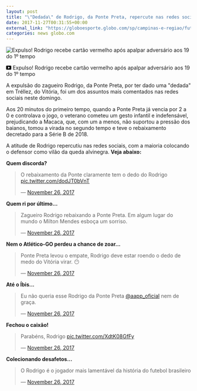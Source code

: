 ```yaml
---
layout: post
title: "\"Dedada\" de Rodrigo, da Ponte Preta, repercute nas redes sociais; veja comentários"
date: 2017-11-27T00:31:55+00:00
external_link: "https://globoesporte.globo.com/sp/campinas-e-regiao/futebol/times/ponte-preta/noticia/dedada-de-rodrigo-da-ponte-preta-repercute-nas-redes-sociais-veja.ghtml"
categories: news globo.com
---
```

 
 
 <meta itemprop="name" content="Expulso! Rodrigo recebe cartão vermelho após apalpar adversário aos 19 do 1º tempo"> <meta itemprop="thumbnailUrl" content="https://s04.video.glbimg.com/x720/6315515.jpg"> <meta itemprop="datePublished" content="2017-11-26T23:49:52.153Z"> <meta itemprop="uploadDate" content="2017-11-26T23:49:52.153Z"> 

 

 
  ![Expulso! Rodrigo recebe cartão vermelho após apalpar adversário aos 19 do 1º tempo](https://s04.video.glbimg.com/x720/6315515.jpg "Expulso! Rodrigo recebe cartão vermelho após apalpar adversário aos 19 do 1º tempo") 
 
 
 

_<svg xmlns="http://www.w3.org/2000/svg" width="14px" height="11px" viewbox="0 0 14 11"><path d="M14,9.16666667 C14,10.175 13.19,11 12.2,11 L1.8,11 C0.81,11 0,10.175 0,9.16666667 L0,1.83333333 C0,0.825 0.81,0 1.8,0 L12.2,0 C13.19,0 14,0.825 14,1.83333333 L14,9.16666667 Z M10.6,5.5 L5.2,2.5025 L5.2,8.48833333 L10.6,5.5 L10.6,5.5 Z" id="Shape"></path></svg>_ Expulso! Rodrigo recebe cartão vermelho após apalpar adversário aos 19 do 1º tempo

 
 
 
 
 

 
 
 
 

A expulsão do zagueiro Rodrigo, da Ponte Preta, por ter dado uma "dedada" em Tréllez, do Vitória, foi um dos assuntos mais comentados nas redes sociais neste domingo.

 
 
 

Aos 20 minutos do primeiro tempo, quando a Ponte Preta já vencia por 2 a 0 e controlava o jogo, o veterano cometeu um gesto infantil e indefensável, prejudicando a Macaca, que, com um a menos, não suportou a pressão dos baianos, tomou a virada no segundo tempo e teve o rebaixamento decretado para a Série B de 2018.

 
 
 

A atitude de Rodrigo repercutiu nas redes sociais, com a maioria colocando o defensor como vilão da queda alvinegra. **Veja abaixo:**

 
 
 

**Quem discorda?**

 
 
 > O rebaixamento da Ponte claramente tem o dedo do Rodrigo [pic.twitter.com/dodJT0bVnT](https://t.co/dodJT0bVnT)
> 
> — [November 26, 2017](https://twitter.com/DonaLuciaHexa/status/934892760909471750) 
 
 

**Quem ri por último...**

 
 
 > Zagueiro Rodrigo rebaixando a Ponte Preta. Em algum lugar do mundo o Milton Mendes esboça um sorriso.
> 
> — [November 26, 2017](https://twitter.com/saimon_man/status/934886303644241920) 
 
 

 
 
 

**Nem o Atlético-GO perdeu a chance de zoar...**

 
 
 > Ponte Preta levou o empate, Rodrigo deve estar roendo o dedo de medo do Vitória virar. 😶
> 
> — [November 26, 2017](https://twitter.com/ACGOficial/status/934880673596403713) 
 
 

**Até o Íbis...**

 
 
 > Eu não queria esse Rodrigo da Ponte Preta [@aapp\_oficial](https://twitter.com/aapp_oficial?ref_src=twsrc%5Etfw) nem de graça.
> 
> — [November 26, 2017](https://twitter.com/ibismania/status/934886956378591232) 
 
 

**Fechou o caixão!**

 
 
 > Parabéns, Rodrigo [pic.twitter.com/XdtK08GfFy](https://t.co/XdtK08GfFy)
> 
> — [November 26, 2017](https://twitter.com/PoetasFla/status/934889364060024833) 
 
 

 
 
 

**Colecionando desafetos...**

 
 
 
 > O Rodrigo é o jogador mais lamentável da história do futebol brasileiro
> 
> — [November 26, 2017](https://twitter.com/dovallepaulo/status/934893702220341249) 
 
 
